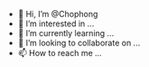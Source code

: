 - 👋 Hi, I’m @Chophong
- 👀 I’m interested in ...
- 🌱 I’m currently learning ...
- 💞️ I’m looking to collaborate on ...
- 📫 How to reach me ...

<!---
Chophong/Chophong is a ✨ special ✨ repository because its `README.md` (this file) appears on your GitHub profile.
You can click the Preview link to take a look at your changes.
--->
